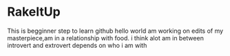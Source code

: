 # RakeItUp
This is begginner step to learn github
hello world
am working on edits of my masterpiece,am in a relationship with food.
i think alot 
am in between introvert and extrovert depends on who i am with
